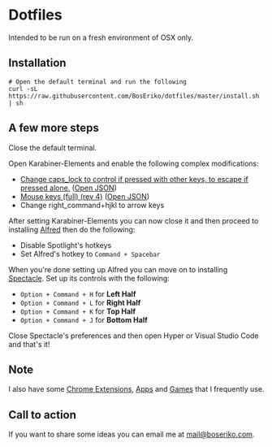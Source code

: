 # Dotfiles
Intended to be run on a fresh environment of OSX only.

## Installation

    # Open the default terminal and run the following
    curl -sL https://raw.githubusercontent.com/BosEriko/dotfiles/master/install.sh | sh

## A few more steps
Close the default terminal.

Open Karabiner-Elements and enable the following complex modifications:
- [Change caps_lock to control if pressed with other keys, to escape if pressed alone.](https://pqrs.org/osx/karabiner/complex_modifications/#caps_lock) ([Open JSON](https://pqrs.org/osx/karabiner/complex_modifications/json/caps_lock.json))
- [Mouse keys (full) (rev 4)](https://pqrs.org/osx/karabiner/complex_modifications/#mouse_keys_full) ([Open JSON](https://pqrs.org/osx/karabiner/complex_modifications/json/mouse_keys_full.json))
- Change right_command+hjkl to arrow keys

After setting Karabiner-Elements you can now close it and then proceed to installing [Alfred](https://www.alfredapp.com/) then do the following:
- Disable Spotlight's hotkeys
- Set Alfred's hotkey to `Command + Spacebar`

When you're done setting up Alfred you can move on to installing [Spectacle](https://www.spectacleapp.com/). Set up its controls with the following:
- `Option + Command + H` for **Left Half**
- `Option + Command + L` for **Right Half**
- `Option + Command + K` for **Top Half**
- `Option + Command + J` for **Bottom Half**

Close Spectacle's preferences and then open Hyper or Visual Studio Code and that's it!

## Note
I also have some [Chrome Extensions](markdown/chrome-extensions.md), [Apps](markdown/apps.md) and [Games](markdown/games.md) that I frequently use.

## Call to action
If you want to share some ideas you can email me at mail@boseriko.com.
